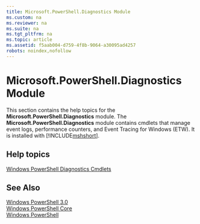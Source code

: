 ```yaml
---
title: Microsoft.PowerShell.Diagnostics Module
ms.custom: na
ms.reviewer: na
ms.suite: na
ms.tgt_pltfrm: na
ms.topic: article
ms.assetid: f5aab004-d759-4f8b-9064-a30095ad4257
robots: noindex,nofollow
---
```

# Microsoft.PowerShell.Diagnostics Module
This section contains the help topics for the **Microsoft.PowerShell.Diagnostics** module. The **Microsoft.PowerShell.Diagnostics** module contains cmdlets that manage event logs, performance counters, and Event Tracing for Windows \(ETW\). It is installed with [!INCLUDE[mshshort]()].  
  
## Help topics  
 [Windows PowerShell Diagnostics Cmdlets](http://go.microsoft.com/fwlink/?LinkID=245858)  
  
## See Also  
 [Windows PowerShell 3.0](../Topic/Windows-PowerShell-3.0.md)   
 [Windows PowerShell Core](assetId:///4b75f1e4-f327-48f3-92ab-bf5435094d41)   
 [Windows PowerShell](assetId:///c425d27a-bb41-4947-8d73-ba5480bc8ee0)